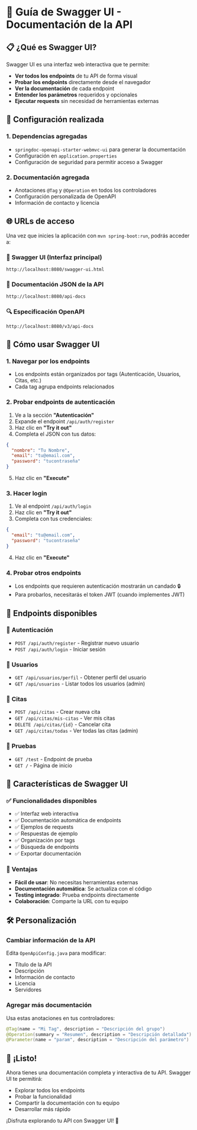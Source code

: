 # 🚀 Guía de Swagger UI - Documentación de la API

## 📋 ¿Qué es Swagger UI?

Swagger UI es una interfaz web interactiva que te permite:
- **Ver todos los endpoints** de tu API de forma visual
- **Probar los endpoints** directamente desde el navegador
- **Ver la documentación** de cada endpoint
- **Entender los parámetros** requeridos y opcionales
- **Ejecutar requests** sin necesidad de herramientas externas

## 🔧 Configuración realizada

### 1. Dependencias agregadas
- `springdoc-openapi-starter-webmvc-ui` para generar la documentación
- Configuración en `application.properties`
- Configuración de seguridad para permitir acceso a Swagger

### 2. Documentación agregada
- Anotaciones `@Tag` y `@Operation` en todos los controladores
- Configuración personalizada de OpenAPI
- Información de contacto y licencia

## 🌐 URLs de acceso

Una vez que inicies la aplicación con `mvn spring-boot:run`, podrás acceder a:

### 📖 **Swagger UI (Interfaz principal)**
```
http://localhost:8080/swagger-ui.html
```

### 📄 **Documentación JSON de la API**
```
http://localhost:8080/api-docs
```

### 🔍 **Especificación OpenAPI**
```
http://localhost:8080/v3/api-docs
```

## 📱 Cómo usar Swagger UI

### 1. **Navegar por los endpoints**
- Los endpoints están organizados por tags (Autenticación, Usuarios, Citas, etc.)
- Cada tag agrupa endpoints relacionados

### 2. **Probar endpoints de autenticación**
1. Ve a la sección **"Autenticación"**
2. Expande el endpoint `/api/auth/register`
3. Haz clic en **"Try it out"**
4. Completa el JSON con tus datos:
```json
{
  "nombre": "Tu Nombre",
  "email": "tu@email.com",
  "password": "tucontraseña"
}
```
5. Haz clic en **"Execute"**

### 3. **Hacer login**
1. Ve al endpoint `/api/auth/login`
2. Haz clic en **"Try it out"**
3. Completa con tus credenciales:
```json
{
  "email": "tu@email.com",
  "password": "tucontraseña"
}
```
4. Haz clic en **"Execute"**

### 4. **Probar otros endpoints**
- Los endpoints que requieren autenticación mostrarán un candado 🔒
- Para probarlos, necesitarás el token JWT (cuando implementes JWT)

## 🎯 Endpoints disponibles

### 🔐 **Autenticación**
- `POST /api/auth/register` - Registrar nuevo usuario
- `POST /api/auth/login` - Iniciar sesión

### 👤 **Usuarios**
- `GET /api/usuarios/perfil` - Obtener perfil del usuario
- `GET /api/usuarios` - Listar todos los usuarios (admin)

### 📅 **Citas**
- `POST /api/citas` - Crear nueva cita
- `GET /api/citas/mis-citas` - Ver mis citas
- `DELETE /api/citas/{id}` - Cancelar cita
- `GET /api/citas/todas` - Ver todas las citas (admin)

### 🧪 **Pruebas**
- `GET /test` - Endpoint de prueba
- `GET /` - Página de inicio

## 🔧 Características de Swagger UI

### ✅ **Funcionalidades disponibles**
- ✅ Interfaz web interactiva
- ✅ Documentación automática de endpoints
- ✅ Ejemplos de requests
- ✅ Respuestas de ejemplo
- ✅ Organización por tags
- ✅ Búsqueda de endpoints
- ✅ Exportar documentación

### 🚀 **Ventajas**
- **Fácil de usar**: No necesitas herramientas externas
- **Documentación automática**: Se actualiza con el código
- **Testing integrado**: Prueba endpoints directamente
- **Colaboración**: Comparte la URL con tu equipo

## 🛠️ Personalización

### Cambiar información de la API
Edita `OpenApiConfig.java` para modificar:
- Título de la API
- Descripción
- Información de contacto
- Licencia
- Servidores

### Agregar más documentación
Usa estas anotaciones en tus controladores:
```java
@Tag(name = "Mi Tag", description = "Descripción del grupo")
@Operation(summary = "Resumen", description = "Descripción detallada")
@Parameter(name = "param", description = "Descripción del parámetro")
```

## 🎉 ¡Listo!

Ahora tienes una documentación completa y interactiva de tu API. Swagger UI te permitirá:
- Explorar todos los endpoints
- Probar la funcionalidad
- Compartir la documentación con tu equipo
- Desarrollar más rápido

¡Disfruta explorando tu API con Swagger UI! 🚀 